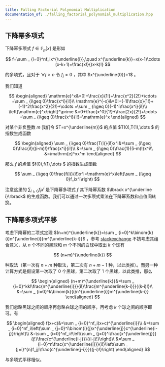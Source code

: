 ```yaml
---
title: Falling Factorial Polynomial Multiplication
documentation_of: ./falling_factorial_polynomial_multiplication.hpp
---
```


## 下降幂多项式

下降幂多项式 $f\in\mathbb{F} _ p\lbrack x\rbrack$ 是形如

$$
f=\sum _ {i=0}^nf_ix^{\underline{i}},\quad x^{\underline{k}}=x(x-1)\cdots (x-k+1)=\frac{x!}{(x-k)!}
$$

的多项式，且对于 $\forall j\gt n$ 令 $f_j=0$ ，其中 $x^{\underline{0}}=1$ 。

我们知道

$$
\begin{aligned}
\mathrm{e}^x&=0!+\frac{x}{1!}+\frac{x^2}{2!}+\cdots =\sum _ {i\geq 0}\frac{x^i}{i!}\\
\mathrm{e}^{-x}&=0!+(-1)\frac{x}{1!}+(-1)^2\frac{x^2}{2!}+\cdots =\sum _ {i\geq 0}(-1)^i\frac{x^i}{i!}\\
\left(\mathrm{e}^x\right)^\prime &=0+\frac{x^0}{1!}+\frac{2x}{2!}+\cdots =\sum _ {i\geq 0}\frac{x^i}{i!}=\mathrm{e}^x
\end{aligned}
$$

对某个非负整数 $m$ 我们令 $T=x^{\underline{m}}$ 的点值 $T(0),T(1),\dots $ 的指数生成函数

$$
\begin{aligned}
\sum _ {i\geq 0}\frac{T(i)}{i!}x^i&=\sum _ {i\geq 0}\frac{i!}{(i-m)!}\frac{x^i}{i!}\\
&=\sum _ {i\geq 0}\frac{1}{(i-m)!}x^i\\
&=\mathrm{e}^xx^m
\end{aligned}
$$

那么 $f$ 的点值 $f(0),f(1),\dots $ 的指数生成函数

$$
\sum _ {i\geq 0}\frac{f(i)}{i!}x^i=\mathrm{e}^x\left(\sum _ {i\geq 0}f_ix^i\right)
$$

注意这里的 $\sum _ {i\geq 0}f_ix^i$ 是下降幂多项式 $f$ 其下降幂系数 $\lbrack x^{\underline i}\rbrack$ 的生成函数。我们可以通过一次多项式乘法在下降幂系数和点值间转换。

## 下降幂多项式平移

考虑下降幂的二项式定理 $(n+m)^{\underline{k}}=\sum _ {i=0}^k\binom{k}{i}n^{\underline{i}}m^{\underline{k-i}}$ ，参考 [stackexchange](https://math.stackexchange.com/questions/1271688/combinatorial-proof-of-falling-factorial-and-binomial-theorem) 不妨考虑其组合意义，从 $n$ 个不同的黑球和 $m$ 个不同的白球中取出 $k$ 个球有

$$
(n+m)^{\underline{k}}
$$

种取法（第一次有 $n+m$ 种取法，第二次有 $n+m-1$ 种，以此类推）。而另一种计算方式是假设第一次取了 $0$ 个黑球，第二次取了 $1$ 个黑球，以此类推，那么

$$
\begin{aligned}
(n+m)^{\underline{k}}&=\sum _ {i=0}^kk!\frac{n^{\underline{i}}}{i!}\frac{m^{\underline{k-i}}}{(k-i)!}\\
&=\sum _ {i=0}^k\binom{k}{i}n^{\underline{i}}m^{\underline{k-i}}
\end{aligned}
$$

我们忽略黑球之间的顺序再忽略白球之间的顺序，再考虑 $k$ 个球之间的顺序即可。有

$$
\begin{aligned}
f(x+c)&=\sum _ {i=0}^nf_i(x+c)^{\underline{i}}\\
&=\sum _ {i=0}^nf_i\left(\sum _ {j=0}^i\binom{i}{j}x^{\underline{j}}c^{\underline{i-j}}\right)\\
&=\sum _ {i=0}^nf_ii!\left(\sum _ {j=0}^i\frac{x^{\underline{j}}}{j!}\frac{c^{\underline{i-j}}}{(i-j)!}\right)\\
&=\sum _ {i=0}^n\frac{x^{\underline{i}}}{i!}\left(\sum _ {j=i}^{n}f_jj!\frac{c^{\underline{j-i}}}{(j-i)!}\right)
\end{aligned}
$$

与多项式平移相似。